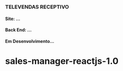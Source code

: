 ### TELEVENDAS RECEPTIVO

#### Site: ...

#### Back End: ...

#### Em Desenvolvimento...
# sales-manager-reactjs-1.0
